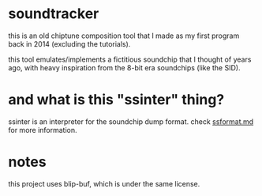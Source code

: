 # soundtracker

this is an old chiptune composition tool that I made as my first program back in 2014 (excluding the tutorials).

this tool emulates/implements a fictitious soundchip that I thought of years ago, with heavy inspiration from the 8-bit era soundchips (like the SID).

# and what is this "ssinter" thing?

ssinter is an interpreter for the soundchip dump format. check [ssformat.md](papers/ssformat.md) for more information.

# notes

this project uses blip-buf, which is under the same license.
